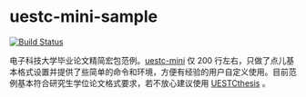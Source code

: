 # uestc-mini-sample

[![Build Status](https://travis-ci.org/zyguan/uestc-mini-sample.svg?branch=master)](https://travis-ci.org/zyguan/uestc-mini-sample)

电子科技大学毕业论文精简宏包范例。[uestc-mini]() 仅 200 行左右，只做了点儿基本格式设置并提供了些简单的命令和环境，方便有经验的用户自定义使用。目前范例基本符合研究生学位论文格式要求，若不放心建议使用 [UESTCthesis](https://github.com/shifujun/UESTCthesis) 。
